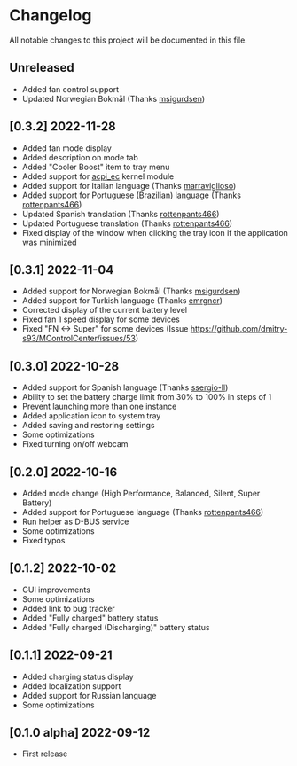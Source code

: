 # Changelog

All notable changes to this project will be documented in this file.

## Unreleased
- Added fan control support
- Updated Norwegian Bokmål (Thanks [msigurdsen](https://github.com/msigurdsen))

## [0.3.2] 2022-11-28
- Added fan mode display
- Added description on mode tab
- Added "Cooler Boost" item to tray menu
- Added support for [acpi_ec](https://github.com/musikid/acpi_ec) kernel module
- Added support for Italian language (Thanks [marraviglioso](https://github.com/marraviglioso))
- Added support for Portuguese (Brazilian) language (Thanks [rottenpants466](https://www.github.com/rottenpants466))
- Updated Spanish translation (Thanks [rottenpants466](https://www.github.com/rottenpants466))
- Updated Portuguese translation (Thanks [rottenpants466](https://www.github.com/rottenpants466))
- Fixed display of the window when clicking the tray icon if the application was minimized

## [0.3.1] 2022-11-04
- Added support for Norwegian Bokmål (Thanks [msigurdsen](https://github.com/msigurdsen))
- Added support for Turkish language (Thanks [emrgncr](https://github.com/emrgncr))
- Corrected display of the current battery level
- Fixed fan 1 speed display for some devices
- Fixed "FN <-> Super" for some devices (Issue https://github.com/dmitry-s93/MControlCenter/issues/53)

## [0.3.0] 2022-10-28
- Added support for Spanish language (Thanks [ssergio-ll](https://www.github.com/ssergio-ll))
- Ability to set the battery charge limit from 30% to 100% in steps of 1
- Prevent launching more than one instance
- Added application icon to system tray
- Added saving and restoring settings
- Some optimizations
- Fixed turning on/off webcam

## [0.2.0] 2022-10-16
- Added mode change (High Performance, Balanced, Silent, Super Battery)
- Added support for Portuguese language (Thanks [rottenpants466](https://www.github.com/rottenpants466))
- Run helper as D-BUS service
- Some optimizations
- Fixed typos

## [0.1.2] 2022-10-02

- GUI improvements
- Some optimizations
- Added link to bug tracker
- Added "Fully charged" battery status
- Added "Fully charged (Discharging)" battery status

## [0.1.1] 2022-09-21

- Added charging status display
- Added localization support
- Added support for Russian language
- Some optimizations

## [0.1.0 alpha] 2022-09-12

- First release
